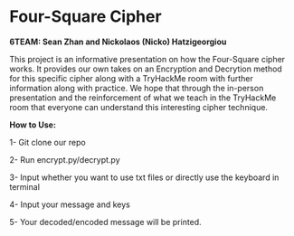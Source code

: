 # Four-Square Cipher

**6TEAM: Sean Zhan and Nickolaos (Nicko) Hatzigeorgiou**

This project is an informative presentation on how the Four-Square cipher works. It provides our own takes on an Encryption and Decrytion method for this specific cipher along with a TryHackMe room with further information along with practice. We hope that through the in-person presentation and the reinforcement of what we teach in the TryHackMe room that everyone can understand this interesting cipher technique.


**How to Use:**

1- Git clone our repo

2- Run encrypt.py/decrypt.py

3- Input whether you want to use txt files or directly use the keyboard in terminal

4- Input your message and keys

5- Your decoded/encoded message will be printed.
